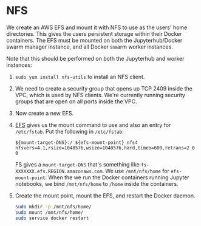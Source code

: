 # NFS
We create an AWS EFS and mount it with NFS to use as the users' home directories.
This gives the users persistent storage within their Docker containers.
The EFS must be mounted on both the Jupyterhub/Docker swarm manager instance, and all Docker swarm worker instances.

Note that this should be performed on both the Jupyterhub and worker instances:

1. `sudo yum install nfs-utils` to install an NFS client.

2. We need to create a security group that opens up TCP 2409 inside the VPC, which is used by NFS clients.
   We're currently running security groups that are open on all ports inside the VPC.

3. Now create a new EFS.

4. [EFS](http://docs.aws.amazon.com/efs/latest/ug/mount-fs-auto-mount-onreboot.html) gives us the mount command to use and also an entry for `/etc/fstab`.
   Put the following in `/etc/fstab`:

   ```
   ${mount-target-DNS}:/ ${efs-mount-point} nfs4 nfsvers=4.1,rsize=1048576,wsize=1048576,hard,timeo=600,retrans=2 0 0
   ```

   FS gives a `mount-target-DNS` that's something like `fs-XXXXXXX.efs.REGION.amazonaws.com`.
   We use `/mnt/nfs/home` for `efs-mount-point`.
   When the we run the Docker containers running Jupyter notebooks, we bind `/mnt/nfs/home` to `/home` inside the containers.


5. Create the mount point, mount the EFS, and restart the Docker daemon.

   ```bash
   sudo mkdir -p /mnt/nfs/home/
   sudo mount /mnt/nfs/home/
   sudo service docker restart
   ```
